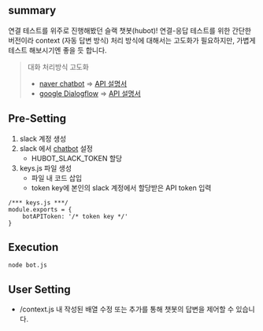 ## summary
연결 테스트를 위주로 진행해봤던 슬랙 챗봇(hubot)!
연결-응답 테스트를 위한 간단한 버전이라 context (자동 답변 방식) 처리 방식에 대해서는 고도화가 필요하지만, 가볍게 테스트 해보시기엔 좋을 듯 합니다.
>
> 대화 처리방식 고도화
> - [naver chatbot](https://www.ncloud.com/product/aiService/chatbot) => [API 설명서](https://docs.ncloud.com/ko/chatbot/chatbot-3-7.html)
> - [google Dialogflow](https://dialogflow.cloud.google.com/#/getStarted) => [API 설명서](https://cloud.google.com/dialogflow/docs/?hl=ko)

## Pre-Setting
1. slack 계정 생성
2. slack 에서 [chatbot](https://slack.com/apps/A0F7XDU93-hubot?next_id=0) 설정
   - HUBOT_SLACK_TOKEN 할당
3. keys.js 파일 생성
    - 파일 내 코드 삽입 
    - token key에 본인의 slack 계정에서 할당받은 API token 입력
```
/*** keys.js ***/
module.exports = {
    botAPIToken: '/* token key */'
}
```
>
## Execution
```
node bot.js
```
>
## User Setting
- /context.js 내 작성된 배열 수정 또는 추가를 통해 챗봇의 답변을 제어할 수 있습니다.
